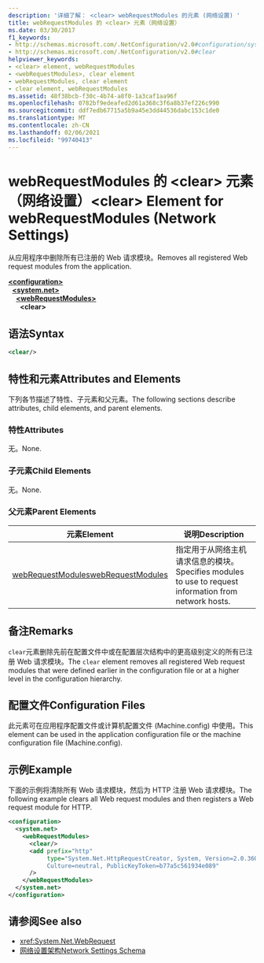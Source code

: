 ```yaml
---
description: '详细了解： <clear> webRequestModules 的元素 (网络设置) '
title: webRequestModules 的 <clear> 元素（网络设置）
ms.date: 03/30/2017
f1_keywords:
- http://schemas.microsoft.com/.NetConfiguration/v2.0#configuration/system.net/webRequestModules/clear
- http://schemas.microsoft.com/.NetConfiguration/v2.0#clear
helpviewer_keywords:
- <clear> element, webRequestModules
- <webRequestModules>, clear element
- webRequestModules, clear element
- clear element, webRequestModules
ms.assetid: 48f38bcb-f30c-4b74-a8f0-1a3caf1aa96f
ms.openlocfilehash: 0782bf9edeafed2d61a368c3f6a8b37ef226c990
ms.sourcegitcommit: ddf7edb67715a5b9a45e3dd44536dabc153c1de0
ms.translationtype: MT
ms.contentlocale: zh-CN
ms.lasthandoff: 02/06/2021
ms.locfileid: "99740413"
---
```

# <a name="clear-element-for-webrequestmodules-network-settings"></a><span data-ttu-id="f78d8-103">webRequestModules 的 \<clear> 元素（网络设置）</span><span class="sxs-lookup"><span data-stu-id="f78d8-103">\<clear> Element for webRequestModules (Network Settings)</span></span>

<span data-ttu-id="f78d8-104">从应用程序中删除所有已注册的 Web 请求模块。</span><span class="sxs-lookup"><span data-stu-id="f78d8-104">Removes all registered Web request modules from the application.</span></span>  

[**\<configuration>**](../configuration-element.md)\
&nbsp;&nbsp;[**\<system.net>**](system-net-element-network-settings.md)\
&nbsp;&nbsp;&nbsp;&nbsp;[**\<webRequestModules>**](webrequestmodules-element-network-settings.md)\
&nbsp;&nbsp;&nbsp;&nbsp;&nbsp;&nbsp;**\<clear>**

## <a name="syntax"></a><span data-ttu-id="f78d8-105">语法</span><span class="sxs-lookup"><span data-stu-id="f78d8-105">Syntax</span></span>  
  
```xml  
<clear/>  
```  
  
## <a name="attributes-and-elements"></a><span data-ttu-id="f78d8-106">特性和元素</span><span class="sxs-lookup"><span data-stu-id="f78d8-106">Attributes and Elements</span></span>  

 <span data-ttu-id="f78d8-107">下列各节描述了特性、子元素和父元素。</span><span class="sxs-lookup"><span data-stu-id="f78d8-107">The following sections describe attributes, child elements, and parent elements.</span></span>  
  
### <a name="attributes"></a><span data-ttu-id="f78d8-108">特性</span><span class="sxs-lookup"><span data-stu-id="f78d8-108">Attributes</span></span>  

 <span data-ttu-id="f78d8-109">无。</span><span class="sxs-lookup"><span data-stu-id="f78d8-109">None.</span></span>  
  
### <a name="child-elements"></a><span data-ttu-id="f78d8-110">子元素</span><span class="sxs-lookup"><span data-stu-id="f78d8-110">Child Elements</span></span>  

 <span data-ttu-id="f78d8-111">无。</span><span class="sxs-lookup"><span data-stu-id="f78d8-111">None.</span></span>  
  
### <a name="parent-elements"></a><span data-ttu-id="f78d8-112">父元素</span><span class="sxs-lookup"><span data-stu-id="f78d8-112">Parent Elements</span></span>  
  
|<span data-ttu-id="f78d8-113">**元素**</span><span class="sxs-lookup"><span data-stu-id="f78d8-113">**Element**</span></span>|<span data-ttu-id="f78d8-114">**说明**</span><span class="sxs-lookup"><span data-stu-id="f78d8-114">**Description**</span></span>|  
|-----------------|---------------------|  
|[<span data-ttu-id="f78d8-115">webRequestModules</span><span class="sxs-lookup"><span data-stu-id="f78d8-115">webRequestModules</span></span>](webrequestmodules-element-network-settings.md)|<span data-ttu-id="f78d8-116">指定用于从网络主机请求信息的模块。</span><span class="sxs-lookup"><span data-stu-id="f78d8-116">Specifies modules to use to request information from network hosts.</span></span>|  
  
## <a name="remarks"></a><span data-ttu-id="f78d8-117">备注</span><span class="sxs-lookup"><span data-stu-id="f78d8-117">Remarks</span></span>  

 <span data-ttu-id="f78d8-118">`clear`元素删除先前在配置文件中或在配置层次结构中的更高级别定义的所有已注册 Web 请求模块。</span><span class="sxs-lookup"><span data-stu-id="f78d8-118">The `clear` element removes all registered Web request modules that were defined earlier in the configuration file or at a higher level in the configuration hierarchy.</span></span>  
  
## <a name="configuration-files"></a><span data-ttu-id="f78d8-119">配置文件</span><span class="sxs-lookup"><span data-stu-id="f78d8-119">Configuration Files</span></span>  

 <span data-ttu-id="f78d8-120">此元素可在应用程序配置文件或计算机配置文件 (Machine.config) 中使用。</span><span class="sxs-lookup"><span data-stu-id="f78d8-120">This element can be used in the application configuration file or the machine configuration file (Machine.config).</span></span>  
  
## <a name="example"></a><span data-ttu-id="f78d8-121">示例</span><span class="sxs-lookup"><span data-stu-id="f78d8-121">Example</span></span>  

 <span data-ttu-id="f78d8-122">下面的示例将清除所有 Web 请求模块，然后为 HTTP 注册 Web 请求模块。</span><span class="sxs-lookup"><span data-stu-id="f78d8-122">The following example clears all Web request modules and then registers a Web request module for HTTP.</span></span>  
  
```xml  
<configuration>  
  <system.net>  
    <webRequestModules>  
      <clear/>  
      <add prefix="http"  
           type="System.Net.HttpRequestCreator, System, Version=2.0.3600.0,  
           Culture=neutral, PublicKeyToken=b77a5c561934e089"  
      />  
    </webRequestModules>  
  </system.net>  
</configuration>  
```  
  
## <a name="see-also"></a><span data-ttu-id="f78d8-123">请参阅</span><span class="sxs-lookup"><span data-stu-id="f78d8-123">See also</span></span>

- <xref:System.Net.WebRequest>
- [<span data-ttu-id="f78d8-124">网络设置架构</span><span class="sxs-lookup"><span data-stu-id="f78d8-124">Network Settings Schema</span></span>](index.md)
